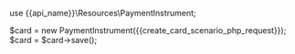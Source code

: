 use {{api_name}}\Resources\PaymentInstrument;

$card = new PaymentInstrument({{create_card_scenario_php_request}});
$card = $card->save();

